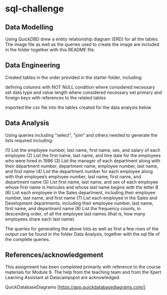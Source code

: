 # sql-challenge

## Data Modelling
Using QuickDBD drew a entity relationship diagram (ERD) for all the tables. The image file as well as the queries used to create the image are included in the folder together with this README file.

## Data Engineering

Created tables in the order provided in the starter folder, including:

defining columns with NOT NULL condition where considered necessary
set data type and value length where considered necessary
set primary and foreign keys with references to the related tables

imported the csv file into the tables created for the data analysis below

## Data Analysis

Using queries including "select", "join" and others needed to generate the lists required including:

(1) List the employee number, last name, first name, sex, and salary of each employee
(2) List the first name, last name, and hire date for the employees who were hired in 1986
(3) List the manager of each department along with their department number, department name, employee number, last name, and first name 
(4) List the department number for each employee along with that employee’s employee number, last name, first name, and department name 
(5) List first name, last name, and sex of each employee whose first name is Hercules and whose last name begins with the letter B 
(6) List each employee in the Sales department, including their employee number, last name, and first name
(7) List each employee in the Sales and Development departments, including their employee number, last name, first name, and department name
(8) List the frequency counts, in descending order, of all the employee last names (that is, how many employees share each last name)

The queries for generating the above lists as well as first a few rows of the output can be found in the folder Data Analysis, together with the sql file of the complete queries.


## References/acknowledgement
This assignment has been completed primarily with reference to the course materials for Module 9. The help from the teaching team and from the Xpert Learning Assistant at Datacampspot are acknowledged. 

QuickDatabaseDiagrams [https://app.quickdatabasediagrams.com/]

